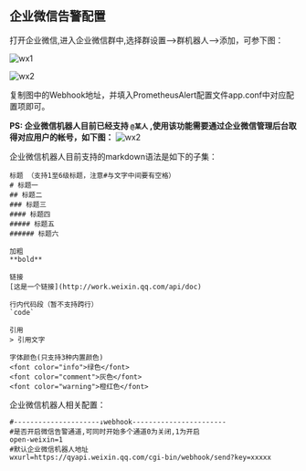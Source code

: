 ## 企业微信告警配置

打开企业微信,进入企业微信群中,选择群设置-->群机器人-->添加，可参下图：

![wx1](https://gitee.com/feiyu563/PrometheusAlert/raw/master/doc/wx1.png)

![wx2](https://gitee.com/feiyu563/PrometheusAlert/raw/master/doc/wx2.png)

复制图中的Webhook地址，并填入PrometheusAlert配置文件app.conf中对应配置项即可。

 **PS: 企业微信机器人目前已经支持 `@某人` ,使用该功能需要通过企业微信管理后台取得对应用户的帐号，如下图：**
![wx2](https://gitee.com/feiyu563/PrometheusAlert/raw/master/doc/wx3.png)


企业微信机器人目前支持的markdown语法是如下的子集：

```
标题 （支持1至6级标题，注意#与文字中间要有空格）
# 标题一
## 标题二
### 标题三
#### 标题四
##### 标题五
###### 标题六

加粗
**bold**

链接
[这是一个链接](http://work.weixin.qq.com/api/doc)

行内代码段（暂不支持跨行）
`code`

引用
> 引用文字

字体颜色(只支持3种内置颜色)
<font color="info">绿色</font>
<font color="comment">灰色</font>
<font color="warning">橙红色</font>
```

企业微信机器人相关配置：

```
#---------------------↓webhook-----------------------
#是否开启微信告警通道,可同时开始多个通道0为关闭,1为开启
open-weixin=1
#默认企业微信机器人地址
wxurl=https://qyapi.weixin.qq.com/cgi-bin/webhook/send?key=xxxxx
```